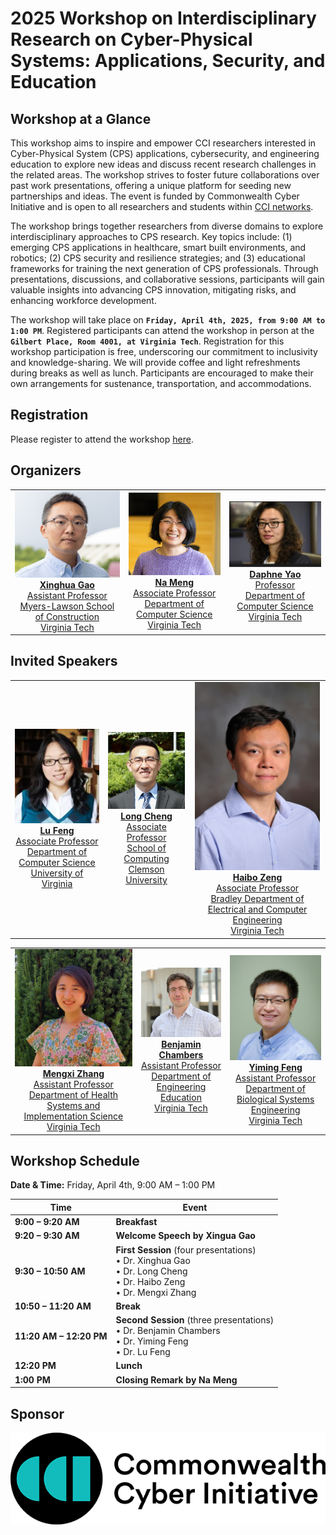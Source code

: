 # 2025 Workshop on Interdisciplinary Research on Cyber-Physical Systems: Applications, Security, and Education

## Workshop at a Glance
This workshop aims to inspire and empower CCI researchers interested in Cyber-Physical System (CPS) applications, cybersecurity, and engineering education to explore new ideas and discuss recent research challenges in the related areas. The workshop strives to foster future collaborations over past work presentations, offering a unique platform for seeding new partnerships and ideas. The event is funded by Commonwealth Cyber Initiative and is open to all researchers and students within [CCI networks](https://cyberinitiative.org/).

The workshop brings together researchers from diverse domains to explore interdisciplinary approaches to CPS research. Key topics include: (1) emerging CPS applications in healthcare, smart built environments, and robotics; (2) CPS security and resilience strategies; and (3) educational frameworks for training the next generation of CPS professionals. Through presentations, discussions, and collaborative sessions, participants will gain valuable insights into advancing CPS innovation, mitigating risks, and enhancing workforce development.

The workshop will take place on **`Friday, April 4th, 2025, from 9:00 AM to 1:00 PM`**. Registered participants can attend the workshop in person at the **`Gilbert Place, Room 4001, at Virginia Tech`**.
Registration for this workshop participation is free, underscoring our commitment to inclusivity and knowledge-sharing. We will provide coffee and light refreshments during breaks as well as lunch. Participants are encouraged to make their own arrangements for sustenance, transportation, and accommodations.

## Registration
Please register to attend the workshop [here](https://docs.google.com/forms/d/e/1FAIpQLSe5cdHj8TLBz1V_uehZOWMdS8qpbYalDlOtEXAmT9Z1BCPWGA/viewform?usp=dialog).

## Organizers

<table>
  <tr>
    <td align="center">
      <a href="https://mlsoc.vt.edu/about/faculty-and-staff/xinghua-gao.html">
        <img src="image/gao.png" alt="gao" width="200"/><br />
        <strong>Xinghua Gao</strong><br />
        Assistant Professor<br />
        Myers-Lawson School of Construction<br />
        Virginia Tech
      </a>
    </td>
    <td align="center">
      <a href="https://people.cs.vt.edu/nm8247/">
        <img src="image/Meng.jpg" alt="Meng" width="200"/><br />
        <strong>Na Meng</strong><br />
        Associate Professor<br />
        Department of Computer Science<br />
        Virginia Tech
      </a>
    </td>
    <td align="center">
      <a href="https://people.cs.vt.edu/danfeng/">
        <img src="image/Yao.jpg" alt="Yao" width="200"/><br />
        <strong>Daphne Yao</strong><br />
        Professor<br />
        Department of Computer Science<br />
        Virginia Tech
      </a>
    </td>
  </tr>
</table>


## Invited Speakers

<table>
  <tr>
    <td align="center">
      <a href="https://engineering.virginia.edu/faculty/lu-feng">
        <img src="image/LuFeng.jpg" alt="LuFeng" width="200"/><br />
        <strong>Lu Feng</strong><br />
        Associate Professor<br />
        Department of Computer Science<br />
        University of Virginia
      </a>
    </td>
    <td align="center">
      <a href="https://people.computing.clemson.edu/~lcheng2/">
        <img src="image/LongChen.jpg" alt="LongChen" width="200"/><br />
        <strong>Long Cheng</strong><br />
        Associate Professor<br />
        School of Computing<br />
        Clemson University
      </a>
    </td>
    <td align="center">
      <a href="https://ece.vt.edu/people/profile/zeng.html">
        <img src="image/Haibozeng.jpg" alt="Haibozeng" width="200"/><br />
        <strong>Haibo Zeng</strong><br />
        Associate Professor<br />
        Bradley Department of Electrical and Computer Engineering<br />
        Virginia Tech
      </a>
    </td>
  </tr>
</table>


<table>
  <tr>
    <td align="center">
      <a href="https://experts.vt.edu/24861-mengxi-zhang">
        <img src="image/MengxiZhang.jpg" alt="MengxiZhang" width="200"/><br />
        <strong>Mengxi Zhang</strong><br />
        Assistant Professor<br />
        Department of Health Systems and Implementation Science<br />
        Virginia Tech
      </a>
    </td>
    <td align="center">
      <a href="https://enge.vt.edu/People/instructors-and-pop/benchambers.html">
        <img src="image/BenChambers.jpg" alt="BenChambers" width="200"/><br />
        <strong>Benjamin Chambers</strong><br />
        Assistant Professor<br />
        Department of Engineering Education<br />
        Virginia Tech
      </a>
    </td>
    <td align="center">
      <a href="https://www.bse.vt.edu/people/faculty/yiming-feng.html">
        <img src="image/YimingFeng.jpg" alt="YimingFeng" width="200"/><br />
        <strong>Yiming Feng</strong><br />
        Assistant Professor<br />
        Department of Biological Systems Engineering<br />
        Virginia Tech
      </a>
    </td>
  </tr>
</table>

## Workshop Schedule
**Date & Time:** Friday, April 4th, 9:00 AM – 1:00 PM

| Time                  | Event                                                                                                                                                                                                                                                            |
|-----------------------|------------------------------------------------------------------------------------------------------------------------------------------------------------------------------------------------------------------------------------------------------------------|
| **9:00 – 9:20 AM**    | **Breakfast**                                                                                                                                                                                                                                                    |
| **9:20 – 9:30 AM**    | **Welcome Speech by Xingua Gao**                                                                                                                                                                                                                                                      |
| **9:30 – 10:50 AM**   | **First Session** (four presentations) <br /> • Dr. Xinghua Gao <br /> • Dr. Long Cheng <br /> • Dr. Haibo Zeng <br /> • Dr. Mengxi Zhang                                                                                     |
| **10:50 – 11:20 AM**  | **Break**                                                                                                                                                                                                                                                        |
| **11:20 AM – 12:20 PM** | **Second Session** (three presentations) <br /> • Dr. Benjamin Chambers <br /> • Dr. Yiming Feng <br /> • Dr. Lu Feng                                                                                                                                           |
| **12:20 PM**          | **Lunch**                                                                                                                                                                                                                                                        |
| **1:00 PM**           | **Closing Remark by Na Meng**      

## Sponsor
[![CCI](image/cci.png)](https://cyberinitiative.org/)

